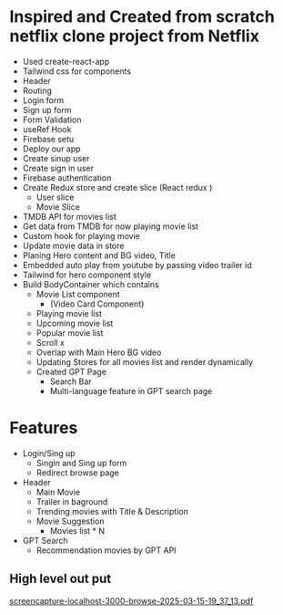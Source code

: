 # Inspired and Created from scratch netflix clone project from Netflix

- Used create-react-app
- Tailwind css for components
- Header
- Routing
- Login form
- Sign up form
- Form Validation
- useRef Hook
- Firebase setu
- Deploy our app
- Create sinup user
- Create sign in user
- Firebase authentication
- Create Redux store and create slice (React redux )
  - User slice
  - Movie Slice
- TMDB API for movies list
- Get data from TMDB for now playing movie list
- Custom hook for playing movie
- Update movie data in store
- Planing Hero content and BG video, Title
- Embedded auto play from youtube by passing video trailer id
- Tailwind for hero component style
- Build BodyContainer which contains
  - Movie List component
    - (Video Card Component)
  - Playing movie list
  - Upcoming movie list
  - Popular movie list
  - Scroll x
  - Overlap with Main Hero BG video
  - Updating Stores for all movies list and render dynamically
  - Created GPT Page
    - Search Bar
    - Multi-language feature in GPT search page

# Features

- Login/Sing up
  - Singin and Sing up form
  - Redirect browse page
- Header
  - Main Movie
  - Trailer in baground
  - Trending movies with Title & Description
  - Movie Suggestion
    - Movies list \* N
- GPT Search
  - Recommendation movies by GPT API

## High level out put

[screencapture-localhost-3000-browse-2025-03-15-19_37_13.pdf](https://github.com/user-attachments/files/19262696/screencapture-localhost-3000-browse-2025-03-15-19_37_13.pdf)

